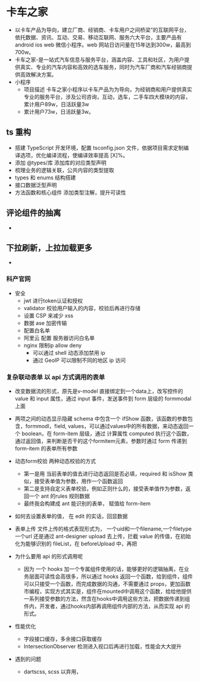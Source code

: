 # 卡车之家
- 以卡车产品为导向，建立厂商、经销商、卡车用户之间桥梁”的互联网平台，依托数据、资讯、互动、交易、移动互联网、服务六大平台，主要产品有 android ios web 微信小程序。web 网站日访问量在15年达到300w，最高到700w。
- 卡车之家-是一站式汽车信息与服务平台，涵盖内容、工具和社区，为用户提供真实、专业的汽车内容和高效的选车服务，同时为汽车厂商和汽车经销商提供高效解决方案。
- 小程序
  - 项目描述
    卡车之家小程序以卡车产品为为导向，为经销商和用户提供真实专业的服务平台，涉及公司咨询，互动，选车，二手车四大模块的内容，累计用户89w，日活跃量3w
  - 累计用户73w，日活跃量3w。

## ts 重构
- 搭建 TypeScript 开发环境，配置 tsconfig.json 文件，依据项目需求定制编译选项，优化编译流程，使编译效率提高 [X]%。
- 添加 @types/库 添加库的对应类型声明
- 梳理业务的逻辑关联，公共内容的类型提取
- types 和 enums 结构搭建
- 接口数据泛型声明
- 方法函数和核心组件 添加类型注解，提升可读性

## 评论组件的抽离
-

## 下拉刷新，上拉加载更多
-


### 科产官网
- 安全
  - jwt 进行token认证和授权
  - validator 校验用户输入的内容，校验后再进行存储
  - 设置 CSP 来减少 xss
  - 数据 ase 加密传输
  - 配置白名单
  - 阿里云 配置 服务器访问白名单
  - nginx 限制ip allow deny
    - 可以通过 shell 动态添加禁用 ip
    - 通过 GeoIP 可以限制不同的地区 ip 访问

### 复杂联动表单 以 api 方式调用的表单
- 改变数据流的形式，原先是v-model 直接绑定到一个data上，改写控件的 value 和 input 属性，通过 input 事件，发送事件到 form 层级的 formmodal 上面
- 两项之间的动态显示隐藏 schema 中包含一个 ifShow 函数，该函数的参数包含，formmodl，field, values，可以通过values中的所有数据，来动态返回一个 boolean，在 form-item 层级，通过 计算属性 computed 执行这个函数，通过返回值，来判断是否干的这个formitem元素，参数时通过 form 传递到 form-item 的表单所有参数
- 动态form校验 两种动态校验的方式
  - 第一是用 当前表单的值去进行动态返回是否必填，required 和 isShow 类似，接受表单值为参数，用作一个函数返回
  - 第二是支持自定义表单校验，例如正则什么的，接受表单值作为参数，返回一个 ant 的rules 规则数据
  - 最终我会构建成 ant 能识别的表单， 赋值给 form-item
- 如何去设置表单的值， 在 edit 的实话，回显数据
- 表单上传 文件上传的格式表现形式为， 一个uid和一个filename,一个filetype一个url 还是通过 ant-designer upload 去上传，拦截 value 的传值，在初始化为能够识别的 fileList，在 beforeUpload 中，再把
- 为什么要用 api 的形式调用呢
  - 因为 一个 hooks 加一个专属组件使用的话，能够更好的逻辑抽离，在业务层面可读性会高很多，所以通过 hooks 返回一个函数，给到组件，组件可以只接受一个函数，而完成数据的沟通，不需要通过 props，更加函数市编程，实现方式其实是，组件在mounted中调用这个函数，给给他提供一系列接受参数的方法，然含在hooks中调用这些方法，把数据传递到组件内，开发者，通过hooks内部再调用组件内部的方法，从而实现 api 的形式。
- 性能优化
  - 字段接口缓存，多余接口获取缓存
  - IntersectionObserver 检测进入视口后再进行加载，性能会大大提升

- 遇到的问题
  - dartscss, scss 以弃用，



